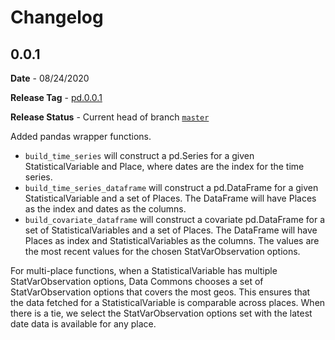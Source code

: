# Changelog

## 0.0.1

**Date** - 08/24/2020

**Release Tag** - [pd.0.0.1](https://github.com/datacommonsorg/api-python/releases/tag/pd0.0.1)

**Release Status** - Current head of branch [`master`](https://github.com/datacommonsorg/api-python/tree/master)

Added pandas wrapper functions.

-   `build_time_series` will construct a pd.Series for a given StatisticalVariable and Place, where dates are the index for the time series.
-   `build_time_series_dataframe` will construct a pd.DataFrame for a given StatisticalVariable and a set of Places. The DataFrame will have Places as the index and dates as the columns.
-   `build_covariate_dataframe` will construct a covariate pd.DataFrame for a set of StatisticalVariables and a set of Places. The DataFrame will have  Places as index and StatisticalVariables as the columns. The values are the most recent values for the chosen StatVarObservation options.

For multi-place functions, when a StatisticalVariable has multiple StatVarObservation options,
Data Commons chooses a set of StatVarObservation options that covers the most geos. This
ensures that the data fetched for a StatisticalVariable is comparable across places.
When there is a tie, we select the StatVarObservation options set with the latest date
data is available for any place.
